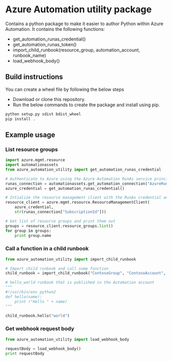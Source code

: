 # Azure Automation utility package

Contains a python package to make it easier to author Python within Azure Automation.
It contains the following functions:

* get_automation_runas_credential()
* get_automation_runas_token()
* import_child_runbook(resource_group, automation_account, runbook_name)
* load_webhook_body()

## Build instructions

You can create a wheel file by following the below steps

* Download or clone this repository.
* Run the below commands to create the package and install using pip.

```bash
python setup.py sdist bdist_wheel
pip install .
```

## Example usage

### List resource groups

```python
import azure.mgmt.resource
import automationassets
from azure_automation_utility import get_automation_runas_credential

# Authenticate to Azure using the Azure Automation RunAs service principal
runas_connection = automationassets.get_automation_connection("AzureRunAsConnection")
azure_credential = get_automation_runas_credential()

# Intialize the resource management client with the RunAs credential and subscription
resource_client = azure.mgmt.resource.ResourceManagementClient(
    azure_credential,
    str(runas_connection["SubscriptionId"]))

# Get list of resource groups and print them out
groups = resource_client.resource_groups.list()
for group in groups:
    print group.name
```

### Call a function in a child runbook

```python
from azure_automation_utility import import_child_runbook

# Import child runbook and call some function
child_runbook = import_child_runbook("ContosoGroup", "ContosoAccount", "hello_world")

# hello_world runbook that is published in the Automation account
"""
#!/usr/bin/env python2
def hello(name):
    print ("Hello " + name)
"""

child_runbook.hello("world")
```

### Get webhook request body

```python
from azure_automation_utility import load_webhook_body

requestBody = load_webhook_body()
print requestBody
```
